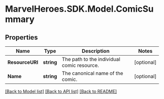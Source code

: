 # MarvelHeroes.SDK.Model.ComicSummary
## Properties

Name | Type | Description | Notes
------------ | ------------- | ------------- | -------------
**ResourceURI** | **string** | The path to the individual comic resource. | [optional] 
**Name** | **string** | The canonical name of the comic. | [optional] 

[[Back to Model list]](../README.md#documentation-for-models) [[Back to API list]](../README.md#documentation-for-api-endpoints) [[Back to README]](../README.md)

